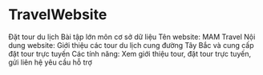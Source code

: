 # TravelWebsite
Đặt tour du lịch
Bài tập lớn môn cơ sở dữ liệu
Tên website: MAM Travel
Nội dung website: Giới thiệu các tour du lịch cung đường Tây Bắc và cung cấp đặt tour trực tuyến
Các tính năng: Xem giới thiệu tour, đặt tour trực tuyến, gửi liên hệ yêu cầu hỗ trợ
